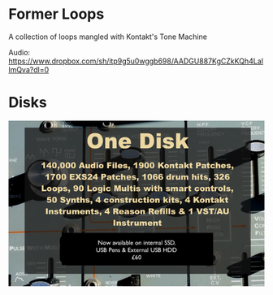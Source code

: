 # Former Loops 
 A collection of loops mangled with Kontakt's Tone Machine

Audio: https://www.dropbox.com/sh/itp9g5u0wggb698/AADGU887KgCZkKQh4LaIlmQva?dl=0

# Disks

[
![enter image description here](https://github.com/publicsamples/Public-Samples/blob/master/disk-big_0.png?raw=true)
](https://gum.co/modularsamples-drives)
